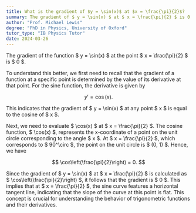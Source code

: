 ```yaml
---
title: What is the gradient of $y = \sin(x)$ at $x = \frac{\pi}{2}$?
summary: The gradient of $ y = \sin(x) $ at $ x = \frac{\pi}{2} $ is 0.
author: "Prof. Michael Lewis"
degree: "PhD in Physics, University of Oxford"
tutor_type: "IB Physics Tutor"
date: 2024-03-26
---
```


The gradient of the function $ y = \sin(x) $ at the point $ x = \frac{\pi}{2} $ is $ 0 $.

To understand this better, we first need to recall that the gradient of a function at a specific point is determined by the value of its derivative at that point. For the sine function, the derivative is given by 

$$
y' = \cos(x).
$$

This indicates that the gradient of $ y = \sin(x) $ at any point $ x $ is equal to the cosine of $ x $.

Next, we need to evaluate $ \cos(x) $ at $ x = \frac{\pi}{2} $. The cosine function, $ \cos(x) $, represents the x-coordinate of a point on the unit circle corresponding to the angle $ x $. At $ x = \frac{\pi}{2} $, which corresponds to $ 90^\circ $, the point on the unit circle is $ (0, 1) $. Hence, we have 

$$
\cos\left(\frac{\pi}{2}\right) = 0.
$$

Since the gradient of $ y = \sin(x) $ at $ x = \frac{\pi}{2} $ is calculated as $ \cos\left(\frac{\pi}{2}\right) $, it follows that the gradient is $ 0 $. This implies that at $ x = \frac{\pi}{2} $, the sine curve features a horizontal tangent line, indicating that the slope of the curve at this point is flat. This concept is crucial for understanding the behavior of trigonometric functions and their derivatives.
    